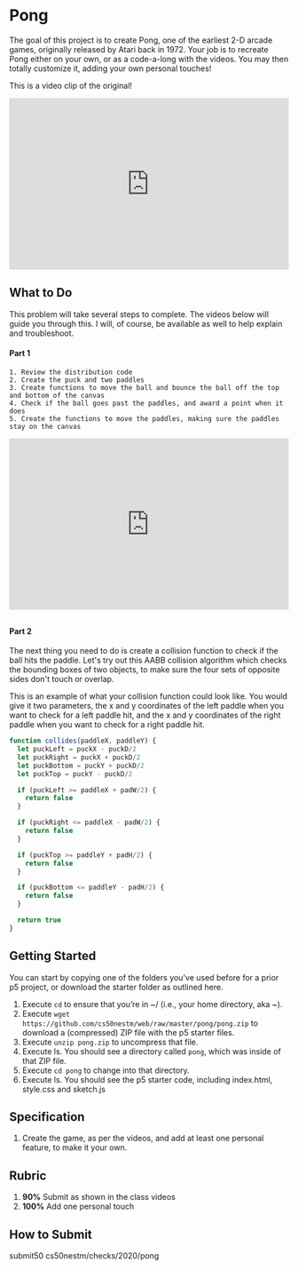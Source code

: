 # Pong

The goal of this project is to create Pong, one of the earliest 2-D arcade games, originally released by Atari back in 1972. Your job is to recreate Pong 
either on your own, or as a code-a-long with the videos. You may then totally customize it, adding your own personal touches!

<style type="text/css">
.iframe_container {
	position: relative;
	padding-bottom: 56.25%; 
	padding-top: 25px;
	height: 0;
	margin-bottom: 30px;
}

.iframe_container iframe {
	position: absolute;
	top: 0;
	left: 0;
	width: 100%;
	height: 100%;
}
</style>

This is a video clip of the original!

<div class="iframe_container">
<iframe src="https://www.youtube.com/embed/fhd7FfGCdCo" title="YouTube video player" frameborder="0" allow="accelerometer; autoplay; encrypted-media; gyroscope; picture-in-picture" allowfullscreen></iframe>
</div>

## What to Do

This problem will take several steps to complete. The videos below will guide you through this. I will, of course, be available as well to help explain and troubleshoot.

#### Part 1
```
1. Review the distribution code
2. Create the puck and two paddles
3. Create functions to move the ball and bounce the ball off the top and bottom of the canvas
4. Check if the ball goes past the paddles, and award a point when it does
5. Create the functions to move the paddles, making sure the paddles stay on the canvas
```
<div class="iframe_container">
<iframe src="https://www.youtube.com/embed/M2XxTDmMZ80" frameborder="0" allow="accelerometer; autoplay; encrypted-media; gyroscope; picture-in-picture" allowfullscreen></iframe>
</div>

#### Part 2

The next thing you need to do is create a collision function to check if the ball hits the paddle. Let's try out this AABB collision algorithm which checks the bounding boxes of two objects, to make sure the four sets of opposite sides don't touch or overlap.

This is an example of what your collision function could look like. You would give it two parameters, the x and y coordinates of the left paddle when you want to check for a left paddle hit, and the x and y coordinates of the right paddle when you want to check for a right paddle hit.

```javascript
function collides(paddleX, paddleY) {
  let puckLeft = puckX - puckD/2
  let puckRight = puckX + puckD/2
  let puckBottom = puckY + puckD/2
  let puckTop = puckY - puckD/2

  if (puckLeft >= paddleX + padW/2) {
    return false
  }

  if (puckRight <= paddleX - padW/2) {
    return false
  }

  if (puckTop >= paddleY + padH/2) {
    return false
  }

  if (puckBottom <= paddleY - padH/2) {
    return false
  }

  return true
}
```

## Getting Started

You can start by copying one of the folders you've used before for a prior p5 project, or download the starter folder as outlined here.

1. Execute `cd` to ensure that you’re in ~/ (i.e., your home directory, aka ~).
2. Execute `wget https://github.com/cs50nestm/web/raw/master/pong/pong.zip` to download a (compressed) ZIP file with the p5 starter files.
1. Execute `unzip pong.zip` to uncompress that file.
1. Execute ls. You should see a directory called `pong`, which was inside of that ZIP file.
1. Execute `cd pong` to change into that directory.
1. Execute ls. You should see the p5 starter code, including index.html, style.css and sketch.js

## Specification

1. Create the game, as per the videos, and add at least one personal feature, to make it your own.

## Rubric

1. **90%** Submit as shown in the class videos
1. **100%** Add one personal touch

## How to Submit

submit50 cs50nestm/checks/2020/pong
